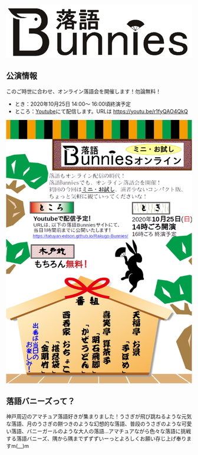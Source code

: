 ![落語バニーズ](./img/Logo.png "落語バニーズ")

## 公演情報

このご時世に合わせ、オンライン落語会を開催します！勿論無料！

* とき：2020年10月25日 14:00〜 16:00頃終演予定
* ところ：[Youtube](https://youtu.be/r1fyQAO4QkQ)にて配信します。URLは https://youtu.be/r1fyQAO4QkQ

![落語バニーズミニ・お試しオンライン](./img/Chirashi/Online00告知チラシ.png "落語バニーズミニ・お試しオンライン")

## 落語バニーズって？

神戸周辺のアマチュア落語好きが集まりました！うさぎが飛び跳ねるような元気な落語、月のうさぎの餅つきのような幻想的な落語、普段のうさぎのような可愛い落語、バニーガールのような大人の落語…アマチュアながら色々な落語に挑戦する落語バニーズ、隅から隅までずずずいーっとよろしくお願い存じ上げ奉りますm(__)m
